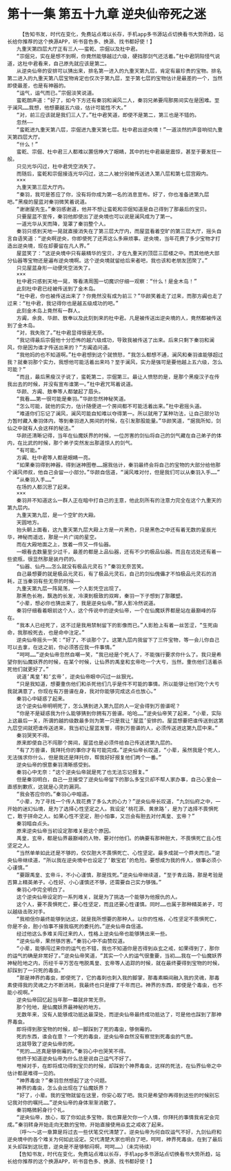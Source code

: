 # 第十一集 第五十九章 逆央仙帝死之迷
        【告知书友，时代在变化，免费站点难以长存，手机app多书源站点切换看书大势所趋，站长给你推荐的这个换源APP，听书音色多、换源、找书都好使！】
       九重天第四层大厅正有三人——蛮乾、宗倔以及杜中君。
       “宗倔兄，实在是想不到啊，你竟然能够越过六级，硬挡那剑气还活着。”杜中君阴阳怪气说道，这杜中君看来，自己原先就应该是第二。
       从逆央仙帝的安排可以猜出来，排名第一进入的九重天第九层，肯定有最珍贵的宝物。排名第二进入的九重天第八层宝物肯定也仅次于第九层，至于第七层的宝物估计是最差的一个，当然即使最差，也是有神器的。
       “运气，运气而已。”宗倔淡笑说道。
       蛮乾朗声道：“好了，如今下方还有秦羽和澜风二人，秦羽兄弟要闯那房间实在是困难。至于澜风……我想，他想要越五六级，估计可能性不大。”
       “对，前三应该就是我们三人了。”杜中君笑道，即使不是第二，第三也是不错的。
       忽然——
       “蛮乾进九重天第八层，宗倔进九重天第七层。杜中君出逆央境！”一道淡然的声音响彻九重天第四层大厅。
       “什么！”
       蛮乾、宗倔、杜中君三人都难以置信睁大了眼睛，其中的杜中君最是震惊，甚至于要发狂一般。
       只见光华闪过，杜中君凭空消失了。
       而随后，蛮乾和宗倔接连光华闪过，这二人被分别被传送进入第八层和第七层宫殿内。
       ×××
       九重天第三层大厅内。
       “秦羽，我可是答应了你，没有将你成为第一名的消息宣布。好了，你也准备进第九层吧。”黑瘦的屋蓝对秦羽微笑着说道。
       “谢谢屋先生。”秦羽感谢道，他并不想让蛮乾和宗倔知道是自己得到了那最后的宝贝。
       只要屋蓝不宣传，秦羽他即使出了逆央境也可以说是澜风成为了第一。
       一道光华从天而降，笼罩了秦羽整个人。
       秦羽只感到天地一晃就直接消失在了第三层大厅内，而屋蓝看着空旷的第三层大厅，摇头自言自语笑道：“逆央啊逆央，你即使死了还弄这么多麻烦事。逆央境，当年花费了多少宝物才打造出逆央境，现在却要留在凡人界。”
       屋蓝笑了：“这逆央境中只有最精华的宝贝，才在九重天的顶层三层楼之中。而其他绝大部分仙器等宝物还是遍布逆央境啊。这个逆央境就留给后来者吧，我也该和老朋友团聚了。”
       只见屋蓝身形一动便凭空消失了。
       ×××
       杜中君只感到天地一晃，等看清周围一切魔识仔细一观察：“什么！是金木岛！”
       此刻杜中君已经被传送到了金木岛。
       “杜中君，你也被传送出来了？你竟然没有成为前三？”华颜笑着走了过来，而那方阗也走了过来：“杜中君，我记得你也是越五级成功的吧。”
       此刻金木岛上竟然有一群人。
       方阗，余良、华颜、敖奉以及此刻到来的杜中君。凡是被传送出逆央境的人，竟然都被传送到了金木岛。
       “对，我失败了。”杜中君显得很是无奈。
       “我记得最后宗倔他十分恐怖的越六级成功，导致我被传送了出来。后来只剩下秦羽和澜风，你是因为谁才传送出来的？”方阗追问道。
       “我他妈的也不知道啊。”杜中君想到这个就愤怒，“我怎么都想不通，澜风和秦羽谁能够超过我？就秦羽那个实力，我想他可能活着出来吗？至于澜风，实力是强可是要他越上五六级，怎么可能？”
       “而且，最后黑瘦汉子说了，蛮乾第二，宗倔第三。最让人愤怒的是，是那个黑瘦汉子在传我出去的时候，并没有宣布谁第一。”杜中君咒骂着说道。
       华颜、方阗、敖奉等人都皱起了眉头。
       “我看……第一很可能是秦羽。”华颜忽然神秘笑道。
       “怎么可能，就他的实力，估计随便进一个房间都不可能活着出来。”杜中君摇头道。
       “难道你们忘记了澜风，澜风可能自知难以夺得第一。所以就用了某种功法，让自己部分功力暂时藏入秦羽体内，等到秦羽进入房间的时候，在引发那股能量。”华颜笑道，“据我所知，剑仙之中就有人会这样的秘法。”
       华颜还清晰记得，当年在仙魔妖界的时候，一位厉害的剑仙将自己的剑气藏在自己弟子的体内，在比武的时候，那个弟子突然发出那道惊人的剑气。
       “有可能。”
       方阗、杜中君等人都是眼睛一亮。
       “如果秦羽得到神器，得到迷神图卷……据我估计，秦羽最终会将自己的宝物的大部分给他那个澜风师叔，他自己会留一小部分。”华颜自信道，“澜风难对付，但是我们可以从秦羽入手……”
       “从秦羽入手……”
       在场的人都沉思了起来。
       ×××
       秦羽并不知道这么一群人正在暗中打自己的主意，他此刻所有的注意力完全在这个九重天的第九层内。
       九重天第九层，是一个空旷的大殿。
       天圆地方。
       抬头朝上面看，这九重天第九层大殿上方是一片黑色，只是黑色之中还有着无数的星辰光华，神秘而遥远，那是一片广阔的星空。
       而在大殿地面之上，放着一件又一件仙器。
       一眼看去数量至少过千，最差的都是上品仙器，还有不少的极品仙器。而且在远处还有着一些瓷瓶，很显然那是装丹药的。
       “仙器、仙丹……怎么就没有极品元灵石？”秦羽无奈苦笑。
       自己最想要的就是极品元灵石，有了极品元灵石，自己的剑仙傀儡才不怕极品元灵石的消耗，正当秦羽有些无奈的时候——
       九重天第九层一阵晃荡，一个人影凭空出现了。
       那黑色长袍，飘逸的长发，冷漠到极致的双眸，秦羽一下子想到了那雕塑。
       “小辈，想必你也猜出来了，我是逆央仙帝。”那人影冷然说道。
       秦羽仔细看着眼前这个人，这个传说中的逆央仙帝，一个在仙魔妖界都是站在最巅峰的存在。
       “我本人已经死了，这不过是我用禁制留下的影像而已。”人影脸上有着一丝苦涩，“生死由命，我那般死去，也是命中注定。”
       逆央仙帝摇头一笑：“好了，不谈那个了。这第九层内我留下了三件宝物，等一会儿你自己可以去拿，在这之前，你必须答应我一件事情。”
       “呵呵……”逆央仙帝忽然自嘲一笑，“我已经是个死人了，不能强行要求你什么了。我只是希望你到仙魔妖界的时候，在某个时候，让仙界的禹皇和玄帝吃一个大亏，当然，重伤他们活着杀死他们就更好了。”
       说道‘禹皇’和‘玄帝’，逆央仙帝眼中闪过一丝狠光。
       “只是我知道，想要重伤他们和杀死他们几乎是件不可能的事情。所以能够让他们吃个大亏我就满意了，你现在有万兽谱在身，我对你能够完成这点也放心。”
       秦羽心中疑惑了起来。
       这个逆央仙帝明明死了，怎么猜到进入第九层的人一定会得到万兽谱呢？
       “你是不是疑惑我为什么能够猜到你拥有万兽谱。哈哈……”逆央仙帝笑了起来，“小辈，实际上这最后一关，所谓的越的级数最多则为第一只是我让‘屋蓝’安排的。屋蓝想要把谁传送到这第九层空间就把谁传送进来，我当初让屋蓝发誓，得到万兽谱的人，必须传送进这第九层中来。”
       秦羽哭笑不得。
       原来即使自己不闯那个房间，屋蓝也是必须件给自己传送进第九层的。
       “有了万兽谱，我拜托你的事你才有可能完成。”逆央仙帝长叹道，“小辈，虽然我是个死人，无法强求你什么，但是我还是拜托你，帮我好好报复他们两个一番。”
       逆央仙帝的恨意秦羽清晰感受到。
       秦羽心中无奈：“这个逆央仙帝就是死了也无法忘记报复。”
       但是秦羽明白，自己一旦接受了逆央仙帝留下的那么多宝贝却不帮人家办事，自己心里会一直感到歉疚，这就是心灵的漏洞。
       “我会答应你的。”秦羽心中暗道。
       “小辈，为了寻找一个传人我花费了多么大的心力？”逆央仙帝长叹道，“九剑仙府之中，一开始的迷幻仙境，是为了选择心性坚定之人。我设定‘桃花源、黄泉路’，是为了选择不畏惧死亡，敢于拼命之人。如果心性不坚定，胆小怕事，又岂会有胆去对付禹皇、玄帝？”
       秦羽暗自点头。
       原来逆央仙帝当初设定那难关是这个原因。
       禹皇，玄帝，都是仙界最巅峰的人物，要对付他们。的确要有那种胆大，不畏惧死亡且心性坚定之人。
       “当然单单如此还是不够的，仅仅胆大不畏惧死亡、心性坚定。最多成就一个莽夫而已。”逆央仙帝继续道，“所以我在逆央境中也设定了‘散宝岩’的危险。要想成为我的传人，做事必须小心谨慎。”
       “要跟禹皇、玄帝斗，不小心谨慎，那是找死。”逆央仙帝继续道，“至于青云路，那是考验是否算上精英弟子。心性好、小心谨慎还不够，还需要自己实力够强。”
       秦羽心中完全明白了。
       这个逆央仙帝设定的一系列难关，就是为了挑选一个能够为他报仇的人。
       这个人，要不畏惧死亡，要心性坚定，而且还要心性谨慎。同时……也属于那种精英弟子，可以越级击败对手。
       “我相信你最终能够到达这，就是我所想要的那种人。以你的性格，心性坚定不畏惧死亡，你是不会，胆小怕事不接我临死的委托的。”逆央仙帝自信道。
       经过他这么多难关闯过来的人，性格上逆央仙帝也能够猜出来一些。
       “逆央仙帝，果然够厉害。”秦羽心中不由赞叹道。
       “小辈，能够闯过来你的运气也不错，我也不知道你是否得到焱玄之戒，如果得到了，那你的运气的确是非常好了。”逆央仙帝笑道，“其实一个人的运气很重要，当初……我在一个仙魔妖界神秘险地之内，历经千辛万苦在甩脱禹皇、玄帝等人追踪的时候，就在最终要得到宝物的时候，却踩到了一只死的毒虫。”
       “那是神界的毒虫，即使死了，它的毒刺也刺入我的脚掌，那毒素瞬间融入我的灵魂，那毒素使得我的灵魂之力不断消耗，我最终也只是撑了千年而已。神界的东西，即使是个毒虫，也不能小视啊。”
       逆央仙帝回忆起当年那一幕就非常无奈。
       那个险地，是仙魔妖界最神秘的地方。
       无数年来，没有人能够成功抵达最深处，而逆央仙帝最终成功抵达了，可是他也踩到了那神界毒虫。
       即将得到那宝物的时候，却一脚踩到了死的毒虫，够倒霉的。
       死的东西，谁会在意？一个死的毒虫，逆央仙帝自然没有察觉到死毒虫的气息。
       这就导致了逆央仙帝的死。
       “死的……还真是够倒霉的。”秦羽心中也哭笑不得。
       他终于知道逆央仙帝为什么总是说自己运气不好了。
       甩掉对手，在即将成功得到宝贝的时候，却踩到个神界毒虫，这样的死法，在仙界仙帝之中估计都是难得一见的。
       “神界毒虫？”秦羽忽然想起了这个问题。
       神界的毒虫，怎么会出现在了仙魔妖界？
       “好了，小辈。我的宝物就留在这里，你安心取了吧。我只是希望你再得到这些的时候别忘记我对你的嘱托……”逆央仙帝的身体渐渐消散了。
       秦羽略微躬身行个礼。
       “逆央仙帝，放心，取了你如此多宝物，我也算是欠你一个人情，你拜托的事情我肯定会完成。”秦羽转身开始走向无数的宝物，开始直接使用焱玄之戒收了起来。
       （呼～～这一章算是将过去一些伏笔交代清楚了。逆央仙帝为何自叹运气不好，九剑仙府和逆央境中的各个难关为何如此设定。交代清楚大家也明白了吧，呵呵，神界死毒虫，在到了最后关头却踩到这玩意，逆央是不是够郁闷啊，呵呵……）（未完待续）
       【告知书友，时代在变化，免费站点难以长存，手机app多书源站点切换看书大势所趋，站长给你推荐的这个换源APP，听书音色多、换源、找书都好使！】